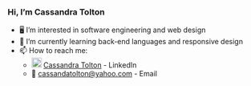 ### Hi, I’m Cassandra Tolton
- :desktop_computer: I’m interested in software engineering and web design
- :open_book: I’m currently learning back-end languages and responsive design
- 📫 How to reach me:
  - <img src="https://user-images.githubusercontent.com/69628215/140679154-96d092f7-129e-4e98-ac89-336504068baa.png" width="20" height="20"> <a href = "https://www.linkedin.com/in/cassandra-tolton-b4a112217/" target = "_blank"> Cassandra Tolton</a> - LinkedIn
  - :incoming_envelope: cassandatolton@yahoo.com - Email

<!---
SendNudles/SendNudles is a ✨ special ✨ repository because its `README.md` (this file) appears on your GitHub profile.
You can click the Preview link to take a look at your changes.
--->
